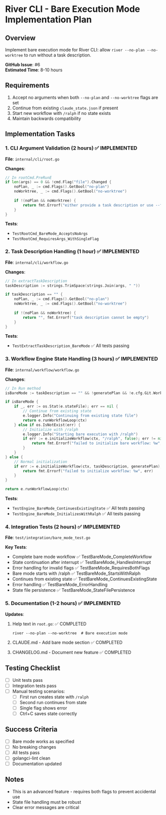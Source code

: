 # River CLI - Bare Execution Mode Implementation Plan

## Overview
Implement bare execution mode for River CLI: allow `river --no-plan --no-worktree` to run without a task description.

**GitHub Issue**: #6  
**Estimated Time**: 8-10 hours

## Requirements
1. Accept no arguments when both `--no-plan` and `--no-worktree` flags are set
2. Continue from existing `claude_state.json` if present
3. Start new workflow with `/ralph` if no state exists
4. Maintain backwards compatibility

## Implementation Tasks

### 1. CLI Argument Validation (2 hours) ✅ IMPLEMENTED
**File**: `internal/cli/root.go`

**Changes**:
```go
// In rootCmd.PreRunE
if len(args) == 0 && !cmd.Flag("file").Changed {
    noPlan, _ := cmd.Flags().GetBool("no-plan")
    noWorktree, _ := cmd.Flags().GetBool("no-worktree")
    
    if !(noPlan && noWorktree) {
        return fmt.Errorf("either provide a task description or use --file flag")
    }
}
```

**Tests**:
- `TestRootCmd_BareMode_AcceptsNoArgs`
- `TestRootCmd_RequiresArgs_WithSingleFlag`

### 2. Task Description Handling (1 hour) ✅ IMPLEMENTED
**File**: `internal/cli/workflow.go`

**Changes**:
```go
// In extractTaskDescription
taskDescription := strings.TrimSpace(strings.Join(args, " "))

if taskDescription == "" {
    noPlan, _ := cmd.Flags().GetBool("no-plan")
    noWorktree, _ := cmd.Flags().GetBool("no-worktree")
    
    if !(noPlan && noWorktree) {
        return "", fmt.Errorf("task description cannot be empty")
    }
}
```

**Tests**:
- `TestExtractTaskDescription_BareMode` ✅ All tests passing

### 3. Workflow Engine State Handling (3 hours) ✅ IMPLEMENTED
**File**: `internal/workflow/workflow.go`

**Changes**:
```go
// In Run method
isBareMode := taskDescription == "" && !generatePlan && !e.cfg.Git.WorktreeEnabled

if isBareMode {
    if _, err := os.Stat(e.stateFile); err == nil {
        // Continue from existing state
        e.logger.Info("Continuing from existing state file")
        return e.runWorkflowLoop(ctx)
    } else if os.IsNotExist(err) {
        // Initialize with /ralph
        e.logger.Info("Starting bare execution with /ralph")
        if err := e.initializeWorkflow(ctx, "/ralph", false); err != nil {
            return fmt.Errorf("failed to initialize bare workflow: %w", err)
        }
    }
} else {
    // Normal initialization
    if err := e.initializeWorkflow(ctx, taskDescription, generatePlan); err != nil {
        return fmt.Errorf("failed to initialize workflow: %w", err)
    }
}

return e.runWorkflowLoop(ctx)
```

**Tests**:
- `TestEngine_BareMode_ContinuesExistingState` ✅ All tests passing
- `TestEngine_BareMode_InitializesWithRalph` ✅ All tests passing

### 4. Integration Tests (2 hours) ✅ IMPLEMENTED
**File**: `test/integration/bare_mode_test.go`

**Key Tests**:
- Complete bare mode workflow ✅ TestBareMode_CompleteWorkflow
- State continuation after interrupt ✅ TestBareMode_HandlesInterrupt
- Error handling for invalid flags ✅ TestBareMode_RequiresBothFlags
- Bare mode starts with /ralph ✅ TestBareMode_StartsWithRalph
- Continues from existing state ✅ TestBareMode_ContinuesExistingState
- Error handling ✅ TestBareMode_ErrorHandling
- State file persistence ✅ TestBareMode_StateFilePersistence

### 5. Documentation (1-2 hours) ✅ IMPLEMENTED
**Updates**:
1. Help text in `root.go`: ✅ COMPLETED
   ```
   river --no-plan --no-worktree  # Bare execution mode
   ```

2. CLAUDE.md - Add bare mode section ✅ COMPLETED

3. CHANGELOG.md - Document new feature ✅ COMPLETED

## Testing Checklist
- [ ] Unit tests pass
- [ ] Integration tests pass
- [ ] Manual testing scenarios:
  - [ ] First run creates state with `/ralph`
  - [ ] Second run continues from state
  - [ ] Single flag shows error
  - [ ] Ctrl+C saves state correctly

## Success Criteria
- [ ] Bare mode works as specified
- [ ] No breaking changes
- [ ] All tests pass
- [ ] golangci-lint clean
- [ ] Documentation updated

## Notes
- This is an advanced feature - requires both flags to prevent accidental use
- State file handling must be robust
- Clear error messages are critical